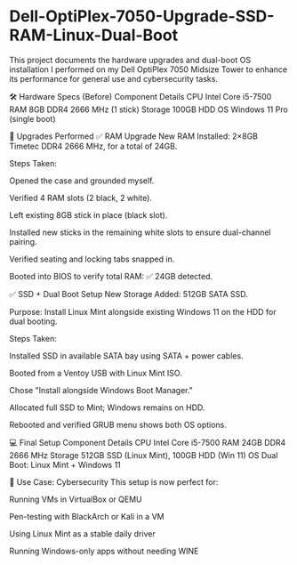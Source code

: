 # Dell-OptiPlex-7050-Upgrade-SSD-RAM-Linux-Dual-Boot
This project documents the hardware upgrades and dual-boot OS installation I performed on my Dell OptiPlex 7050 Midsize Tower to enhance its performance for general use and cybersecurity tasks.


🛠️ Hardware Specs (Before)
Component	Details
CPU	Intel Core i5-7500
RAM	8GB DDR4 2666 MHz (1 stick)
Storage	100GB HDD
OS	Windows 11 Pro (single boot)

🔧 Upgrades Performed
✅ RAM Upgrade
New RAM Installed:
2×8GB Timetec DDR4 2666 MHz, for a total of 24GB.

Steps Taken:

Opened the case and grounded myself.

Verified 4 RAM slots (2 black, 2 white).

Left existing 8GB stick in place (black slot).

Installed new sticks in the remaining white slots to ensure dual-channel pairing.

Verified seating and locking tabs snapped in.

Booted into BIOS to verify total RAM: ✅ 24GB detected.

✅ SSD + Dual Boot Setup
New Storage Added:
512GB SATA SSD.

Purpose:
Install Linux Mint alongside existing Windows 11 on the HDD for dual booting.

Steps Taken:

Installed SSD in available SATA bay using SATA + power cables.

Booted from a Ventoy USB with Linux Mint ISO.

Chose "Install alongside Windows Boot Manager."

Allocated full SSD to Mint; Windows remains on HDD.

Rebooted and verified GRUB menu shows both OS options.

💻 Final Setup
Component	Details
CPU	Intel Core i5-7500
RAM	24GB DDR4 2666 MHz
Storage	512GB SSD (Linux Mint), 100GB HDD (Win 11)
OS	Dual Boot: Linux Mint + Windows 11

🧪 Use Case: Cybersecurity
This setup is now perfect for:

Running VMs in VirtualBox or QEMU

Pen-testing with BlackArch or Kali in a VM

Using Linux Mint as a stable daily driver

Running Windows-only apps without needing WINE
